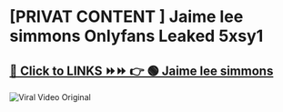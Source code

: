 
 # [PRIVAT CONTENT ] Jaime lee simmons Onlyfans Leaked 5xsy1

## <h2><a href="https://clipsfans.com/Jaime_lee_simmons&ref=git">🔗 Click to LINKS ⏩⏩ 👉 🟢 Jaime lee simmons </a></h2>

<a href="https://clipsfans.com/Jaime_lee_simmons&ref=git" rel="nofollow" data-target="animated-image.originalLink"><img src="https://i.ibb.co.com/xMMVF88/686577567.gif" alt="Viral Video Original" style="max-width: 100%; display: inline-block;" data-target="animated-image.originalImage"></a>

